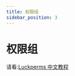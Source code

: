 ```yaml
---
title: 权限组
sidebar_position: 3
---
```


# 权限组

请看:[Luckperms 中文教程](https://izzelaliz.gitbooks.io/luckperms-wiki/content/Usage.html)
